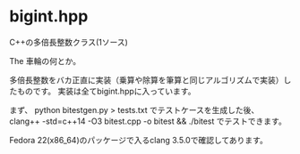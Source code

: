 # bigint.hpp
C++の多倍長整数クラス(1ソース)

The 車輪の何とか。

多倍長整数をバカ正直に実装（乗算や除算を筆算と同じアルゴリズムで実装）したものです。
実装は全てbigint.hppに入っています。

まず、
python bitestgen.py > tests.txt
でテストケースを生成した後、
clang++ -std=c++14 -O3 bitest.cpp -o bitest && ./bitest
でテストできます。

Fedora 22(x86_64)のパッケージで入るclang 3.5.0で確認してあります。
